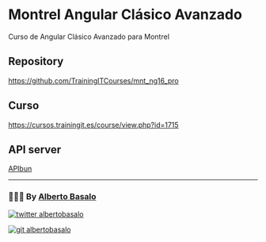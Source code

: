 # Montrel Angular Clásico Avanzado

Curso de Angular Clásico Avanzado para Montrel

## Repository

https://github.com/TrainingITCourses/mnt_ng16_pro

## Curso

https://cursos.trainingit.es/course/view.php?id=1715

## API server

[APIbun](https://github.com/AlbertoBasalo/api_bun)

---

<footer>
  <h3>🧑🏼‍💻 By <a href="https://albertobasalo.dev" target="blank">Alberto Basalo</a> </h3>
  <p>
    <a href="https://x.com/albertobasalo" target="blank">
      <img src="https://img.shields.io/twitter/follow/albertobasalo?logo=twitter&style=for-the-badge" alt="twitter albertobasalo" />
    </a>
  </p>
  <p>
    <a href="https://github.com/albertobasalo" target="blank">
      <img 
        src="https://img.shields.io/github/followers/albertobasalo?logo=github&label=profile albertobasalo&style=for-the-badge" alt="git albertobasalo" />
    </a>
  </p>
</footer>
